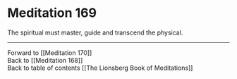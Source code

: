 # Meditation 169

The spiritual must master, guide and transcend the physical. 

___

Forward to [[Meditation 170]]  
Back to [[Meditation 168]]  
Back to table of contents [[The Lionsberg Book of Meditations]]  